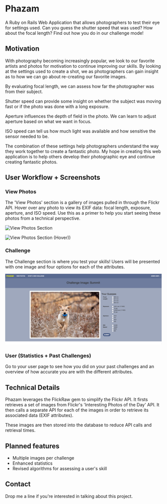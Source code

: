 # Phazam

A Ruby on Rails Web Application that allows photographers to test their eye for settings used. Can you guess the shutter speed that was used? How about the focal length? Find out how you do in our challenge mode!

## Motivation

With photography becoming increasingly popular, we look to our favorite artists and photos for motivation to continue improving our skills. By looking at the settings used to create a shot, we as photographers can gain insight as to how we can go about re-creating our favorite images.

By evaluating focal length, we can assess how far the photographer was from their subject.

Shutter speed can provide some insight on whether the subject was moving fast or if the photo was done with a long exposure.

Aperture influences the depth of field in the photo. We can learn to adjust aperture based on what we want in focus.

ISO speed can tell us how much light was available and how sensitive the sensor needed to be.

The combination of these settings help photographers understand the way they work together to create a fantastic photo. My hope in creating this web application is to help others develop their photographic eye and continue creating fantastic photos.

## User Workflow + Screenshots

### View Photos

The 'View Photos' section is a gallery of images pulled in through the Flickr API. Hover over any photo to view its EXIF data: focal length, exposure, aperture, and ISO speed. Use this as a primer to help you start seeing these photos from a technical perspective.

![View Photos Section](/public/view_photos.png "View Photos")

![View Photos Section (Hover))](/public/view_photos_hover.png "View Photos (Hover)")

### Challenge

The Challenge section is where you test your skills! Users will be presented with one image and four options for each of the attributes.

![Challenge Section](/public/challenge.png "Challenge")

### User (Statistics + Past Challenges)

Go to your user page to see how you did on your past challenges and an overview of how accurate you are with the different attributes.

## Technical Details

Phazam leverages the FlickRaw gem to simplify the Flickr API. It firsts retrieves a set of images from Flickr's 'Interesting Photos of the Day' API. It then calls a separate API for each of the images in order to retrieve its associated data (EXIF attributes).

These images are then stored into the database to reduce API calls and retrieval times.

## Planned features

- Multiple images per challenge
- Enhanced statistics
- Revised algorithms for assessing a user's skill

## Contact

  Drop me a line if you're interested in talking about this project. 
